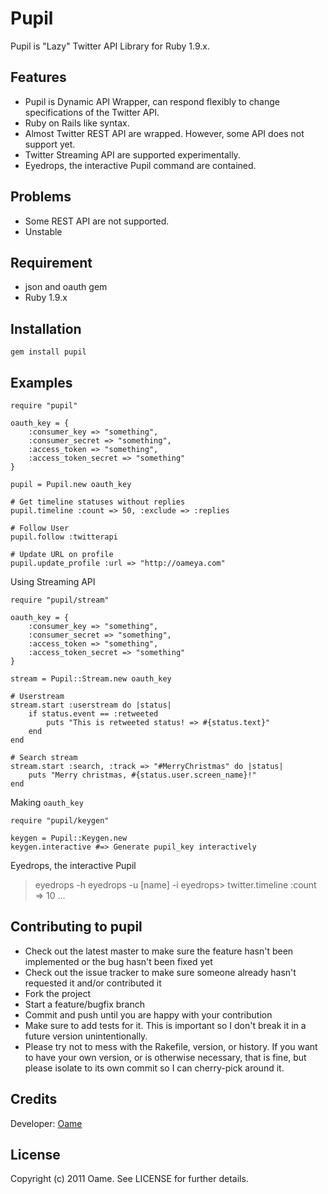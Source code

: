 Pupil
=============

Pupil is "Lazy" Twitter API Library for Ruby 1.9.x.

Features
-------------

* Pupil is Dynamic API Wrapper, can respond flexibly to change specifications of the Twitter API.
* Ruby on Rails like syntax.
* Almost Twitter REST API are wrapped. However, some API does not support yet.
* Twitter Streaming API are supported experimentally.
* Eyedrops, the interactive Pupil command are contained.

Problems
-------------

* Some REST API are not supported.
* Unstable

Requirement
-------------

* json and oauth gem
* Ruby 1.9.x

Installation
-------------

	gem install pupil

Examples
-------------

	require "pupil"
	
	oauth_key = {
		:consumer_key => "something",
		:consumer_secret => "something",
		:access_token => "something",
		:access_token_secret => "something"
	}
  
	pupil = Pupil.new oauth_key
	
	# Get timeline statuses without replies
	pupil.timeline :count => 50, :exclude => :replies
	
	# Follow User
	pupil.follow :twitterapi
	
	# Update URL on profile
	pupil.update_profile :url => "http://oameya.com"

Using Streaming API

	require "pupil/stream"
	
	oauth_key = {
		:consumer_key => "something",
		:consumer_secret => "something",
		:access_token => "something",
		:access_token_secret => "something"
	}
	
	stream = Pupil::Stream.new oauth_key
	
	# Userstream
	stream.start :userstream do |status|
		if status.event == :retweeted
			puts "This is retweeted status! => #{status.text}"
		end
	end
	
	# Search stream
	stream.start :search, :track => "#MerryChristmas" do |status|
		puts "Merry christmas, #{status.user.screen_name}!"
	end

Making `oauth_key`

	require "pupil/keygen"
	
	keygen = Pupil::Keygen.new
	keygen.interactive #=> Generate pupil_key interactively

Eyedrops, the interactive Pupil

  > eyedrops -h
  > eyedrops -u [name] -i
  eyedrops> twitter.timeline :count => 10
  ...

Contributing to pupil
-------------

* Check out the latest master to make sure the feature hasn't been implemented or the bug hasn't been fixed yet
* Check out the issue tracker to make sure someone already hasn't requested it and/or contributed it
* Fork the project
* Start a feature/bugfix branch
* Commit and push until you are happy with your contribution
* Make sure to add tests for it. This is important so I don't break it in a future version unintentionally.
* Please try not to mess with the Rakefile, version, or history. If you want to have your own version, or is otherwise necessary, that is fine, but please isolate to its own commit so I can cherry-pick around it.

Credits
-------------

Developer: [Oame](http://twitter.com/o_ame)

License
-------------

Copyright (c) 2011 Oame. See LICENSE for
further details.


